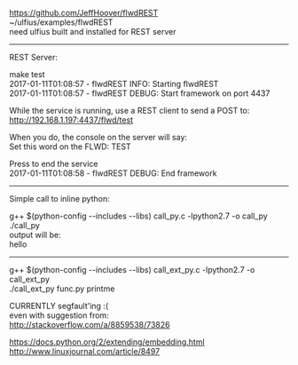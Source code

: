 https://github.com/JeffHoover/flwdREST  
~/ulfius/examples/flwdREST  
need ulfius built and installed for REST server  
  
--------------  
REST Server:  
  
make test  
2017-01-11T01:08:57 - flwdREST INFO: Starting flwdREST  
2017-01-11T01:08:57 - flwdREST DEBUG: Start framework on port 4437  
  
While the service is running, use a REST client to send a POST to:  
http://192.168.1.197:4437/flwd/test  
  
When you do, the console on the server will say:  
    Set this word on the FLWD: TEST  

Press <enter> to end the service  
2017-01-11T01:08:58 - flwdREST DEBUG: End framework  
  
--------------  
Simple call to inline python:  

g++ $(python-config --includes --libs) call_py.c -lpython2.7 -o call_py  
./call_py  
output will be:  
   hello  
  
--------------  
g++ $(python-config --includes --libs) call_ext_py.c -lpython2.7 -o call_ext_py  
./call_ext_py func.py printme  
  
CURRENTLY segfault'ing :(  
even with suggestion from:  
http://stackoverflow.com/a/8859538/73826 
  

https://docs.python.org/2/extending/embedding.html  
http://www.linuxjournal.com/article/8497  

